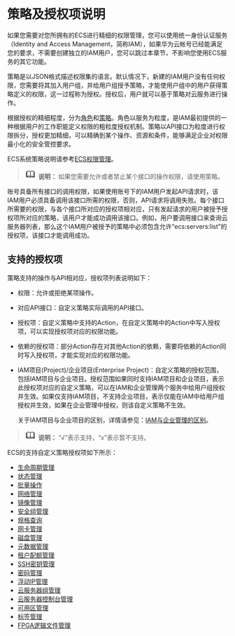# 策略及授权项说明<a name="ZH-CN_TOPIC_0170316409"></a>

如果您需要对您所拥有的ECS进行精细的权限管理，您可以使用统一身份认证服务（Identity and Access Management，简称IAM），如果华为云帐号已经能满足您的要求，不需要创建独立的IAM用户，您可以跳过本章节，不影响您使用ECS服务的其它功能。

策略是以JSON格式描述权限集的语言。默认情况下，新建的IAM用户没有任何权限，您需要将其加入用户组，并给用户组授予策略，才能使用户组中的用户获得策略定义的权限，这一过程称为授权。授权后，用户就可以基于策略对云服务进行操作。

根据授权的精细程度，分为[角色](https://support.huaweicloud.com/usermanual-iam/iam_01_0601.html)和[策略](https://support.huaweicloud.com/usermanual-iam/iam_01_0017.html)。角色以服务为粒度，是IAM最初提供的一种根据用户的工作职能定义权限的粗粒度授权机制。策略以API接口为粒度进行权限拆分，授权更加精细，可以精确到某个操作、资源和条件，能够满足企业对权限最小化的安全管控要求。

ECS系统策略说明请参考[ECS权限管理](https://support.huaweicloud.com/productdesc-ecs/ecs_01_0059.html)。

>![](public_sys-resources/icon-note.gif) **说明：** 
>如果您需要允许或者禁止某个接口的操作权限，请使用策略。

账号具备所有接口的调用权限，如果使用账号下的IAM用户发起API请求时，该IAM用户必须具备调用该接口所需的权限，否则，API请求将调用失败。每个接口所需要的权限，与各个接口所对应的授权项相对应，只有发起请求的用户被授予授权项所对应的策略，该用户才能成功调用该接口。例如，用户要调用接口来查询云服务器列表，那么这个IAM用户被授予的策略中必须包含允许“ecs:servers:list”的授权项，该接口才能调用成功。

## 支持的授权项<a name="section794711451173"></a>

策略支持的操作与API相对应，授权项列表说明如下：

-   权限：允许或拒绝某项操作。
-   对应API接口：自定义策略实际调用的API接口。
-   授权项：自定义策略中支持的Action，在自定义策略中的Action中写入授权项，可以实现授权项对应的权限功能。
-   依赖的授权项：部分Action存在对其他Action的依赖，需要将依赖的Action同时写入授权项，才能实现对应的权限功能。
-   IAM项目\(Project\)/企业项目\(Enterprise Project\)：自定义策略的授权范围，包括IAM项目与企业项目。授权范围如果同时支持IAM项目和企业项目，表示此授权项对应的自定义策略，可以在IAM和企业管理两个服务中给用户组授权并生效。如果仅支持IAM项目，不支持企业项目，表示仅能在IAM中给用户组授权并生效，如果在企业管理中授权，则该自定义策略不生效。

    关于IAM项目与企业项目的区别，详情请参见：[IAM与企业管理的区别](https://support.huaweicloud.com/iam_faq/iam_01_0101.html)。


>![](public_sys-resources/icon-note.gif) **说明：** 
>“√”表示支持，“x”表示暂不支持。

ECS的支持自定义策略授权项如下所示：

-   [生命周期管理](生命周期管理-27.md)
-   [状态管理](状态管理-28.md)
-   [批量操作](批量操作-29.md)
-   [网络管理](网络管理-30.md)
-   [镜像管理](镜像管理.md)
-   [安全组管理](安全组管理-31.md)
-   [规格查询](规格查询.md)
-   [网卡管理](网卡管理-32.md)
-   [磁盘管理](磁盘管理-33.md)
-   [元数据管理](元数据管理-34.md)
-   [租户配额管理](租户配额管理-35.md)
-   [SSH密钥管理](SSH密钥管理.md)
-   [密码管理](密码管理-36.md)
-   [浮动IP管理](浮动IP管理.md)
-   [云服务器组管理](云服务器组管理-37.md)
-   [云服务器控制台管理](云服务器控制台管理-38.md)
-   [可用区管理](可用区管理.md)
-   [标签管理](标签管理-39.md)
-   [FPGA逻辑文件管理](FPGA逻辑文件管理.md)

